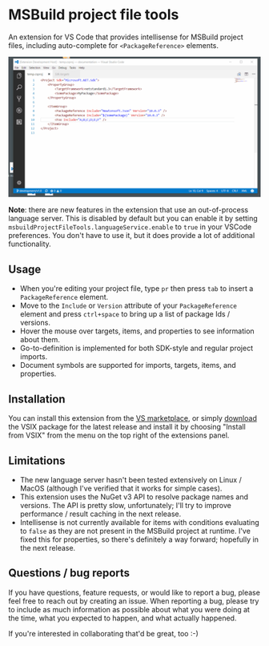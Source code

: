 # MSBuild project file tools

An extension for VS Code that provides intellisense for MSBuild project files, including auto-complete for `<PackageReference>` elements.

![PackageReference completion](docs/images/extension-in-action.gif)

**Note**: there are new features in the extension that use an out-of-process language server. This is disabled by default but you can enable it by setting `msbuildProjectFileTools.languageService.enable` to `true` in your VSCode preferences. You don't have to use it, but it does provide a lot of additional functionality.

## Usage

* When you're editing your project file, type `pr` then press `tab` to insert a `PackageReference` element.
* Move to the `Include` or `Version` attribute of your `PackageReference` element and press `ctrl+space` to bring up a list of package Ids / versions.
* Hover the mouse over targets, items, and properties to see information about them.
* Go-to-definition is implemented for both SDK-style and regular project imports.
* Document symbols are supported for imports, targets, items, and properties.

## Installation

You can install this extension from the [VS marketplace](https://marketplace.visualstudio.com/items?itemName=tintoy.msbuild-project-tools), or simply [download](https://github.com/tintoy/msbuild-project-tools-vscode/releases/latest) the VSIX package for the latest release and install it by choosing "Install from VSIX" from the menu on the top right of the extensions panel.

## Limitations

* The new language server hasn't been tested extensively on Linux / MacOS (although I've verified that it works for simple cases).
* This extension uses the NuGet v3 API to resolve package names and versions. The API is pretty slow, unfortunately; I'll try to improve performance / result caching in the next release.
* Intellisense is not currently available for items with conditions evaluating to `false` as they are not present in the MSBuild project at runtime. I've fixed this for properties, so there's definitely a way forward; hopefully in the next release.

## Questions / bug reports

If you have questions, feature requests, or would like to report a bug, please feel free to reach out by creating an issue. When reporting a bug, please try to include as much information as possible about what you were doing at the time, what you expected to happen, and what actually happened.

If you're interested in collaborating that'd be great, too :-)
